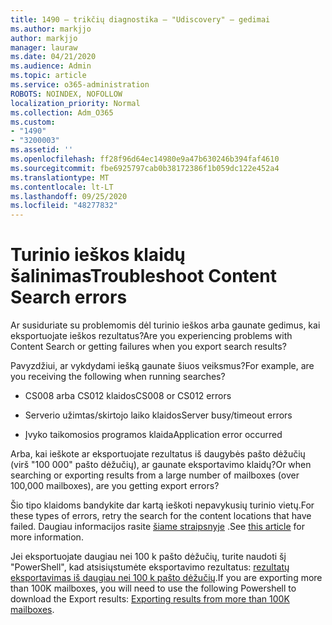 ```yaml
---
title: 1490 – trikčių diagnostika – "Udiscovery" – gedimai
ms.author: markjjo
author: markjjo
manager: lauraw
ms.date: 04/21/2020
ms.audience: Admin
ms.topic: article
ms.service: o365-administration
ROBOTS: NOINDEX, NOFOLLOW
localization_priority: Normal
ms.collection: Adm_O365
ms.custom:
- "1490"
- "3200003"
ms.assetid: ''
ms.openlocfilehash: ff28f96d64ec14980e9a47b630246b394faf4610
ms.sourcegitcommit: fbe6925797cab0b38172386f1b059dc122e452a4
ms.translationtype: MT
ms.contentlocale: lt-LT
ms.lasthandoff: 09/25/2020
ms.locfileid: "48277832"
---
```

# <a name="troubleshoot-content-search-errors"></a><span data-ttu-id="12d82-102">Turinio ieškos klaidų šalinimas</span><span class="sxs-lookup"><span data-stu-id="12d82-102">Troubleshoot Content Search errors</span></span>

<span data-ttu-id="12d82-103">Ar susiduriate su problemomis dėl turinio ieškos arba gaunate gedimus, kai eksportuojate ieškos rezultatus?</span><span class="sxs-lookup"><span data-stu-id="12d82-103">Are you experiencing problems with Content Search or getting failures when you export search results?</span></span>

<span data-ttu-id="12d82-104">Pavyzdžiui, ar vykdydami iešką gaunate šiuos veiksmus?</span><span class="sxs-lookup"><span data-stu-id="12d82-104">For example, are you receiving the following when running searches?</span></span>

- <span data-ttu-id="12d82-105">CS008 arba CS012 klaidos</span><span class="sxs-lookup"><span data-stu-id="12d82-105">CS008 or CS012 errors</span></span>

- <span data-ttu-id="12d82-106">Serverio užimtas/skirtojo laiko klaidos</span><span class="sxs-lookup"><span data-stu-id="12d82-106">Server busy/timeout errors</span></span>

- <span data-ttu-id="12d82-107">Įvyko taikomosios programos klaida</span><span class="sxs-lookup"><span data-stu-id="12d82-107">Application error occurred</span></span>

<span data-ttu-id="12d82-108">Arba, kai ieškote ar eksportuojate rezultatus iš daugybės pašto dėžučių (virš "100 000" pašto dėžučių), ar gaunate eksportavimo klaidų?</span><span class="sxs-lookup"><span data-stu-id="12d82-108">Or when searching or exporting results from a large number of mailboxes (over 100,000 mailboxes), are you getting export errors?</span></span>

<span data-ttu-id="12d82-109">Šio tipo klaidoms bandykite dar kartą ieškoti nepavykusių turinio vietų.</span><span class="sxs-lookup"><span data-stu-id="12d82-109">For these types of errors, retry the search for the content locations that have failed.</span></span> <span data-ttu-id="12d82-110">Daugiau informacijos rasite  [šiame straipsnyje](https://docs.microsoft.com/microsoft-365/compliance/retry-failed-content-search) .</span><span class="sxs-lookup"><span data-stu-id="12d82-110">See  [this article](https://docs.microsoft.com/microsoft-365/compliance/retry-failed-content-search) for more information.</span></span>

<span data-ttu-id="12d82-111">Jei eksportuojate daugiau nei 100 k pašto dėžučių, turite naudoti šį "PowerShell", kad atsisiųstumėte eksportavimo rezultatus:  [rezultatų eksportavimas iš daugiau nei 100 k pašto dėžučių](https://docs.microsoft.com/microsoft-365/compliance/export-search-results?view=o365-worldwide%23exporting-results-from-more-than-100000-mailboxes).</span><span class="sxs-lookup"><span data-stu-id="12d82-111">If you are exporting more than 100K mailboxes, you will need to use the following Powershell to download the Export results:  [Exporting results from more than 100K mailboxes](https://docs.microsoft.com/microsoft-365/compliance/export-search-results?view=o365-worldwide%23exporting-results-from-more-than-100000-mailboxes).</span></span>
